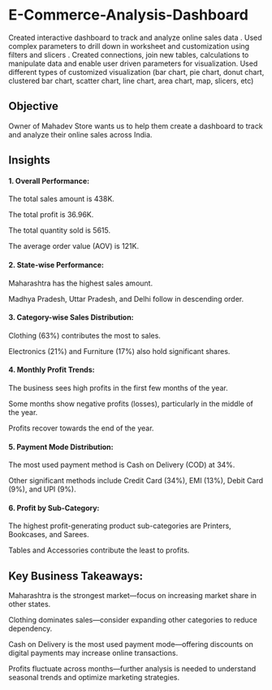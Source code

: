 # E-Commerce-Analysis-Dashboard
Created interactive dashboard to track and analyze online sales data .
Used complex parameters to drill down in worksheet and customization using filters and slicers .
Created connections, join new tables, calculations to manipulate data and enable user driven parameters for visualization.
Used different types of customized visualization (bar chart, pie chart, donut chart, clustered bar chart, scatter chart, line chart, area chart, map, slicers, etc) 

## Objective 
Owner of Mahadev Store wants us to help them create a dashboard to track and analyze their online sales across India.

## Insights 

#### 1. Overall Performance:

The total sales amount is 438K.

The total profit is 36.96K.

The total quantity sold is 5615.

The average order value (AOV) is 121K.



 #### 2. State-wise Performance:

Maharashtra has the highest sales amount.

Madhya Pradesh, Uttar Pradesh, and Delhi follow in descending order.



#### 3. Category-wise Sales Distribution:

Clothing (63%) contributes the most to sales.

Electronics (21%) and Furniture (17%) also hold significant shares.



#### 4. Monthly Profit Trends:

The business sees high profits in the first few months of the year.

Some months show negative profits (losses), particularly in the middle of the year.

Profits recover towards the end of the year.



#### 5. Payment Mode Distribution:

The most used payment method is Cash on Delivery (COD) at 34%.

Other significant methods include Credit Card (34%), EMI (13%), Debit Card (9%), and UPI (9%).



#### 6. Profit by Sub-Category:

The highest profit-generating product sub-categories are Printers, Bookcases, and Sarees.

Tables and Accessories contribute the least to profits.



## Key Business Takeaways:

Maharashtra is the strongest market—focus on increasing market share in other states.

Clothing dominates sales—consider expanding other categories to reduce dependency.

Cash on Delivery is the most used payment mode—offering discounts on digital payments may increase online transactions.

Profits fluctuate across months—further analysis is needed to understand seasonal trends and optimize marketing strategies.


